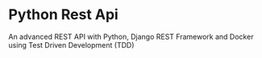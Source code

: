 # Python Rest Api
An advanced REST API with Python, Django REST Framework and Docker using Test Driven Development (TDD)

